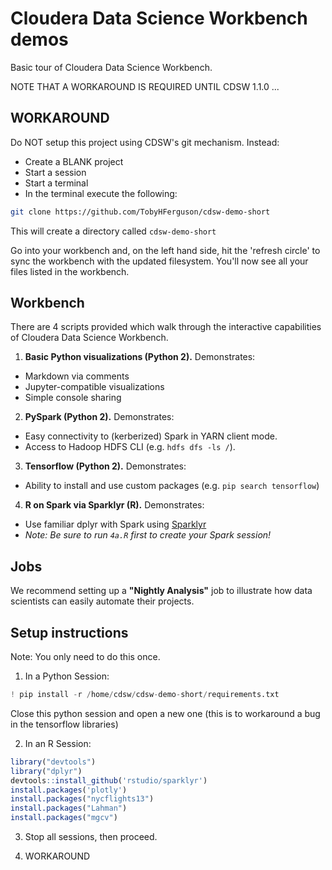 # Cloudera Data Science Workbench demos
Basic tour of Cloudera Data Science Workbench.

NOTE THAT A WORKAROUND IS REQUIRED UNTIL CDSW 1.1.0 ... 

## WORKAROUND
Do NOT setup this project using CDSW's git mechanism. Instead: 
+ Create a BLANK project
+ Start a session
+ Start a terminal
+ In the terminal execute the following:
```sh
git clone https://github.com/TobyHFerguson/cdsw-demo-short
```
This will create a directory called `cdsw-demo-short`

Go into your workbench and, on the left hand side, hit the 'refresh circle' to sync the workbench with the updated filesystem. You'll now see all your files listed in the workbench. 

## Workbench
There are 4 scripts provided which walk through the interactive capabilities of Cloudera Data Science Workbench.

1. **Basic Python visualizations (Python 2).** Demonstrates:
  - Markdown via comments
  - Jupyter-compatible visualizations
  - Simple console sharing
2. **PySpark (Python 2).** Demonstrates:
  - Easy connectivity to (kerberized) Spark in YARN client mode.
  - Access to Hadoop HDFS CLI (e.g. `hdfs dfs -ls /`).
3. **Tensorflow (Python 2).** Demonstrates:
  - Ability to install and use custom packages (e.g. `pip search tensorflow`)
4. **R on Spark via Sparklyr (R).** Demonstrates:
  - Use familiar dplyr with Spark using [Sparklyr](http://spark.rstudio.com)
  - *Note: Be sure to run `4a.R` first to create your Spark session!*

## Jobs
We recommend setting up a **"Nightly Analysis"** job to illustrate how data scientists can easily automate their projects.


## Setup instructions
Note: You only need to do this once.

1. In a Python Session:
```Python
! pip install -r /home/cdsw/cdsw-demo-short/requirements.txt
```
Close this python session and open a new one (this is to workaround a bug in
the tensorflow libraries)

2. In an R Session:
```R
library("devtools")
library("dplyr")
devtools::install_github('rstudio/sparklyr')
install.packages('plotly')
install.packages("nycflights13")
install.packages("Lahman")
install.packages("mgcv")
```

3. Stop all sessions, then proceed.

4. WORKAROUND 
